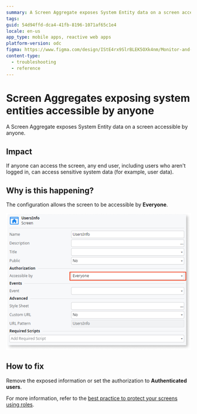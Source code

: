 ```yaml
---
summary: A Screen Aggregate exposes System Entity data on a screen accessible by anyone.
tags:
guid: 54d94ffd-dca4-41fb-8196-1071af65c1e4
locale: en-us
app_type: mobile apps, reactive web apps
platform-version: odc
figma: https://www.figma.com/design/IStE4rx9SlrBLEK5OXk4nm/Monitor-and-troubleshoot-apps?node-id=3526-397&node-type=CANVAS&t=fro20soaPpjjIXwf-0
content-type:
  - troubleshooting
  - reference
---
```


# Screen Aggregates exposing system entities accessible by anyone

A Screen Aggregate exposes System Entity data on a screen accessible by anyone. 

## Impact

If anyone can access the screen, any end user, including users who aren't logged in, can access sensitive system data (for example, user data).

## Why is this happening?

The configuration allows the screen to be accessible by **Everyone**.

![Screenshot of the UsersInfo screen settings showing the 'Accessible by' option set to 'Everyone'.](images/odcs-screen-accessible-everyone.png "Screen Authorization Settings")

## How to fix

Remove the exposed information or set the authorization to **Authenticated users**.

For more information, refer to the [best practice to protect your screens using roles](../../../building-apps/ui/creating-screens/best-practices-screens.md#roles).
